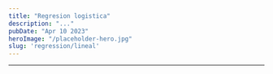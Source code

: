 ```yaml
---
title: "Regresion logistica"
description: "..."
pubDate: "Apr 10 2023"
heroImage: "/placeholder-hero.jpg"
slug: 'regression/lineal'
---
```


---
